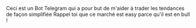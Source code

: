 Ceci est un Bot Telegram qui a pour but de m'aider à trader les tendances de façon simplifiée
Rappel toi que ce marché est easy parce qu'il est en bull !
